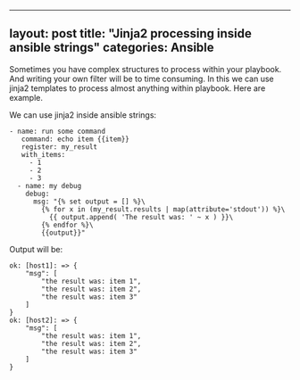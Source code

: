 
---
layout: post
title:  "Jinja2 processing inside ansible strings"
categories: Ansible
---


Sometimes you have complex structures to process within your playbook. And writing your own filter will be to time consuming.
In this we can use jinja2 templates to process almost anything within playbook. Here are example.

We can use jinja2 inside ansible strings:
```
- name: run some command                     
   command: echo item {{item}}
   register: my_result                       
   with_items:
     - 1           
     - 2                                                 
     - 3                                                                                                                                
  - name: my debug
    debug:
      msg: "{% set output = [] %}\
        {% for x in (my_result.results | map(attribute='stdout')) %}\
          {{ output.append( 'The result was: ' ~ x ) }}\            
        {% endfor %}\                                                                                                                   
        {{output}}"  
```

Output will be:
```
ok: [host1]: => {           
    "msg": [    
        "the result was: item 1",                                                                                                       
        "the result was: item 2",                                  
        "the result was: item 3"
    ]                                                                                                                                   
}
ok: [host2]: => {                   
    "msg": [                             
        "the result was: item 1",
        "the result was: item 2",              
        "the result was: item 3"
    ]                     
}   
                  
```
